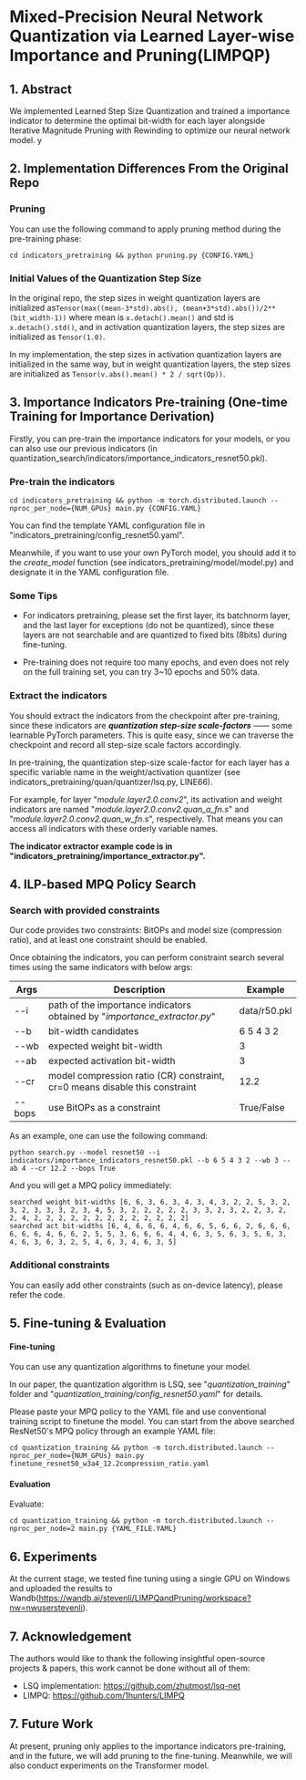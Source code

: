 # Mixed-Precision Neural Network Quantization via Learned Layer-wise Importance and Pruning(LIMPQP)

## 1. Abstract

We implemented Learned Step Size Quantization and trained a importance indicator to determine the optimal bit-width for each layer alongside Iterative Magnitude Pruning with Rewinding to optimize our neural network model.
y

## 2. Implementation Differences From the Original Repo
### Pruning
You can use the following command to apply pruning method during the pre-training phase:
```
cd indicators_pretraining && python pruning.py {CONFIG.YAML} 
```

### Initial Values of the Quantization Step Size

In the original repo, the step sizes in weight quantization layers are initialized as`Tensor(max((mean-3*std).abs(), (mean+3*std).abs())/2**(bit_width-1))` where mean is `x.detach().mean()` and std is `x.detach().std()`, and in activation quantization layers, the step sizes are initialized as `Tensor(1.0)`.

In my implementation, the step sizes in activation quantization layers are initialized in the same way, but in weight quantization layers, the step sizes are initialized as `Tensor(v.abs().mean() * 2 / sqrt(Qp))`.


## 3. Importance Indicators Pre-training (One-time Training for Importance Derivation)
Firstly, you can pre-train the importance indicators for your models, or you can also use our previous indicators (in quantization_search/indicators/importance_indicators_resnet50.pkl). 

### Pre-train the indicators

```
cd indicators_pretraining && python -m torch.distributed.launch --nproc_per_node={NUM_GPUs} main.py {CONFIG.YAML} 
```

You can find the template YAML configuration file in "indicators_pretraining/config_resnet50.yaml". 

Meanwhile, if you want to use your own PyTorch model, you should add it to the *create_model* function (see indicators_pretraining/model/model.py) and designate it in the YAML configuration file. 

### Some Tips 

- For indicators pretraining, please set the first layer, its batchnorm layer, and the last layer for exceptions (do not be quantized), since these layers are not searchable and are quantized to fixed bits (8bits) during fine-tuning. 

- Pre-training does not require too many epochs, and even does not rely on the full training set, you can try 3~10 epochs and 50% data. 

### Extract the indicators

You should extract the indicators from the checkpoint after pre-training, since these indicators are ***quantization step-size scale-factors*** —— some learnable PyTorch parameters. This is quite easy, since we can traverse the checkpoint and record all step-size scale factors accordingly. 

In pre-training, the quantization step-size scale-factor for each layer has a specific variable name in the weight/activation quantizer (see indicators_pretraining/quan/quantizer/lsq.py, LINE66). 

For example, for layer "*module.layer2.0.conv2*", its activation and weight indicators are named "*module.layer2.0.conv2.quan_a_fn.s*" and "*module.layer2.0.conv2.quan_w_fn.s*", respectively. That means you can access all indicators with these orderly variable names.  

**The indicator extractor example code is in "indicators_pretraining/importance_extractor.py".** 

## 4. ILP-based MPQ Policy Search

### Search with provided constraints

Our code provides two constraints: BitOPs and model size (compression ratio), and at least one constraint should be enabled. 

Once obtaining the indicators, you can perform constraint search several times using the same indicators with below args: 

| Args   | Description                                                  | Example      |
| ------ | ------------------------------------------------------------ | ------------ |
| --i    | path of the importance indicators obtained by "*importance_extractor.py*" | data/r50.pkl |
| --b    | bit-width candidates                                         | 6 5 4 3 2    |
| --wb   | expected weight bit-width                                    | 3            |
| --ab   | expected activation bit-width                                | 3            |
| --cr   | model compression ratio (CR) constraint, cr=0 means disable this constraint | 12.2         |
| --bops | use BitOPs as a constraint                                   | True/False   |

 As an example, one can use the following command:

```
python search.py --model resnet50 --i indicators/importance_indicators_resnet50.pkl --b 6 5 4 3 2 --wb 3 --ab 4 --cr 12.2 --bops True 
```

And you will get a MPQ policy immediately: 

```
searched weight bit-widths [6, 6, 3, 6, 3, 4, 3, 4, 3, 2, 2, 5, 3, 2, 3, 2, 3, 3, 3, 2, 3, 4, 5, 3, 2, 2, 2, 2, 2, 3, 3, 2, 3, 2, 2, 3, 2, 2, 4, 2, 2, 2, 2, 2, 2, 2, 2, 2, 2, 2, 2, 2]
searched act bit-widths [6, 4, 6, 6, 6, 4, 6, 6, 5, 6, 6, 2, 6, 6, 6, 6, 6, 6, 4, 6, 6, 2, 5, 5, 3, 6, 6, 6, 4, 4, 6, 3, 5, 6, 3, 5, 6, 3, 4, 6, 3, 6, 3, 2, 5, 4, 6, 3, 4, 6, 3, 5]
```

### Additional constraints

You can easily add other constraints (such as on-device latency), please refer the code.  



## 5. Fine-tuning & Evaluation

#### Fine-tuning

You can use any quantization algorithms to finetune your model. 

In our paper, the quantization algorithm is LSQ, see "*quantization_training*" folder and "*quantization_training/config_resnet50.yaml*" for details. 

Please paste your MPQ policy to the YAML file and use conventional training script to finetune the model. You can start from the above searched ResNet50's MPQ policy through an example YAML file: 

```
cd quantization_training && python -m torch.distributed.launch --nproc_per_node={NUM_GPUs} main.py finetune_resnet50_w3a4_12.2compression_ratio.yaml
```

#### Evaluation

Evaluate:

```
cd quantization_training && python -m torch.distributed.launch --nproc_per_node=2 main.py {YAML_FILE.YAML}
```

## 6. Experiments
At the current stage, we tested fine tuning using a single GPU on Windows and uploaded the results to Wandb(https://wandb.ai/stevenli/LIMPQandPruning/workspace?nw=nwuserstevenli).
  

## 7. Acknowledgement

The authors would like to thank the following insightful open-source projects & papers, this work cannot be done without all of them:

- LSQ implementation: https://github.com/zhutmost/lsq-net
- LIMPQ: https://github.com/1hunters/LIMPQ

## 7. Future Work
At present, pruning only applies to the importance indicators pre-training, and in the future, we will add pruning to the fine-tuning. Meanwhile, we will also conduct experiments on the Transformer model.

